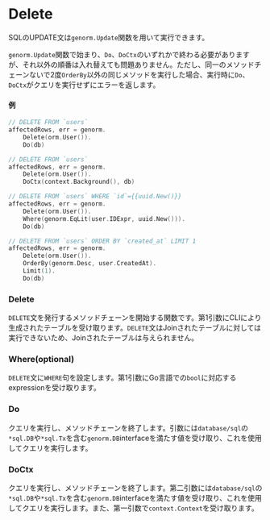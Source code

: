 # Delete

SQLのUPDATE文は`genorm.Update`関数を用いて実行できます。

`genorm.Update`関数で始まり、`Do`、`DoCtx`のいずれかで終わる必要がありますが、それ以外の順番は入れ替えても問題ありません。ただし、同一のメソッドチェーンないで2度`OrderBy`以外の同じメソッドを実行した場合、実行時に`Do`、`DoCtx`がクエリを実行せずにエラーを返します。

#### 例

```go
// DELETE FROM `users`
affectedRows, err = genorm.
    Delete(orm.User()).
    Do(db)

// DELETE FROM `users`
affectedRows, err = genorm.
    Delete(orm.User()).
    DoCtx(context.Background(), db)

// DELETE FROM `users` WHERE `id`={{uuid.New()}} 
affectedRows, err = genorm.
    Delete(orm.User()).
    Where(genorm.EqLit(user.IDExpr, uuid.New())).
    Do(db)

// DELETE FROM `users` ORDER BY `created_at` LIMIT 1
affectedRows, err = genorm.
    Delete(orm.User()).
    OrderBy(genorm.Desc, user.CreatedAt).
    Limit(1).
    Do(db)
```

### Delete

`DELETE`文を発行するメソッドチェーンを開始する関数です。第1引数にCLIにより生成されたテーブルを受け取ります。`DELETE`文はJoinされたテーブルに対しては実行できないため、Joinされたテーブルは与えられません。

### Where(optional)

`DELETE`文に`WHERE`句を設定します。第1引数にGo言語での`bool`に対応するexpressionを受け取ります。

### Do

クエリを実行し、メソッドチェーンを終了します。引数には`database/sql`の`*sql.DB`や`*sql.Tx`を含む`genorm.DB`interfaceを満たす値を受け取り、これを使用してクエリを実行します。

### DoCtx

クエリを実行し、メソッドチェーンを終了します。第二引数には`database/sql`の`*sql.DB`や`*sql.Tx`を含む`genorm.DB`interfaceを満たす値を受け取り、これを使用してクエリを実行します。また、第一引数で`context.Context`を受け取ります。
